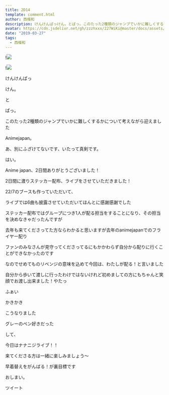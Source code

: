 ```yaml
---
title: 2D14
template: comment.html
author: 西條和
description: けんけんぱっけん。とぱっ。このたった2種類のジャンプでいかに難しくするかについて考えながら迎えました...
avatar: https://cdn.jsdelivr.net/gh/zzzhxxx/227WiKi@master/docs/assets/photo/avatar/nagomi.jpg
date: "2019-03-27"
tags:
  - 西條和
---
```


!![](https://cdn.jsdelivr.net/gh/227WiKi/227WiKi-image@master/blog-image/nagomi-2019-03-27_1.jpg)

!![](https://cdn.jsdelivr.net/gh/227WiKi/227WiKi-image@master/blog-image/nagomi-2019-03-27_2.jpg)















けんけんぱっ












けん。


と


ぱっ。











このたった2種類のジャンプでいかに難しくするかについて考えながら迎えました









Animejapan。












あ、別にふざけてないです、いたって真剣です。














はい。











Anime japan、2日間ありがとうございました！









2日間に渡りステッカー配布、ライブをさせていただきました！










22/7のブースも作っていただいて、

ライブでは6曲も披露させていただいてほんとに感謝感謝でした














ステッカー配布ではグループにつき1人が配る担当をすることになり、その担当を決めなきゃだったんですが











去年も来てくださってた方ならわかると思いますが去年のanimejapanでのフライヤー配り











ファンのみなさんが見守ってくださってるにもかかわらず自分から配りに行くことができなかったのです










なのでせめてものリベンジの意味を込めて今回は、わたしが配る！と言いました













自分から歩いて渡しに行ったわけではないけれど初めましての方にもちゃんと笑顔でお渡し出来ました！やたっ







ふぁい







かきかき














こうなりました













グレーのペン好きだった













して、


今日はナナニジライブ！！











来てくださる方は一緒に楽しみましょう〜













早着替えをがんばる！が裏目標です





















おしまい。


ツイート



